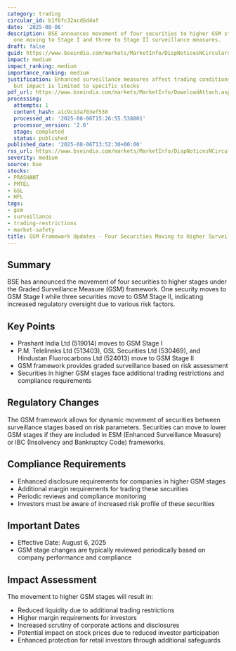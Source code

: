 ```yaml
---
category: trading
circular_id: b1f6fc32acd6d4af
date: '2025-08-06'
description: BSE announces movement of four securities to higher GSM stages, with
  one moving to Stage I and three to Stage II surveillance measures.
draft: false
guid: https://www.bseindia.com/markets/MarketInfo/DispNoticesNCirculars.aspx?Noticeid={F60850BD-0953-4AF3-A081-985D344B1896}&noticeno=20250806-50&dt=08/06/2025&icount=50&totcount=57&flag=0
impact: medium
impact_ranking: medium
importance_ranking: medium
justification: Enhanced surveillance measures affect trading conditions for four securities
  but impact is limited to specific stocks
pdf_url: https://www.bseindia.com/markets/MarketInfo/DownloadAttach.aspx?id=20250806-50&attachedId=269aacbc-b72b-4154-bf9a-be26f93d5993
processing:
  attempts: 1
  content_hash: a1c9c1da703ef538
  processed_at: '2025-08-06T15:26:55.538801'
  processor_version: '2.0'
  stage: completed
  status: published
published_date: '2025-08-06T13:52:30+00:00'
rss_url: https://www.bseindia.com/markets/MarketInfo/DispNoticesNCirculars.aspx?Noticeid={F60850BD-0953-4AF3-A081-985D344B1896}&noticeno=20250806-50&dt=08/06/2025&icount=50&totcount=57&flag=0
severity: medium
source: bse
stocks:
- PRASHANT
- PMTEL
- GSL
- HFL
tags:
- gsm
- surveillance
- trading-restrictions
- market-safety
title: GSM Framework Updates - Four Securities Moving to Higher Surveillance Stages
---
```


## Summary

BSE has announced the movement of four securities to higher stages under the Graded Surveillance Measure (GSM) framework. One security moves to GSM Stage I while three securities move to GSM Stage II, indicating increased regulatory oversight due to various risk factors.

## Key Points

- Prashant India Ltd (519014) moves to GSM Stage I
- P.M. Telelinnks Ltd (513403), GSL Securities Ltd (530469), and Hindustan Fluorocarbons Ltd (524013) move to GSM Stage II
- GSM framework provides graded surveillance based on risk assessment
- Securities in higher GSM stages face additional trading restrictions and compliance requirements

## Regulatory Changes

The GSM framework allows for dynamic movement of securities between surveillance stages based on risk parameters. Securities can move to lower GSM stages if they are included in ESM (Enhanced Surveillance Measure) or IBC (Insolvency and Bankruptcy Code) frameworks.

## Compliance Requirements

- Enhanced disclosure requirements for companies in higher GSM stages
- Additional margin requirements for trading these securities
- Periodic reviews and compliance monitoring
- Investors must be aware of increased risk profile of these securities

## Important Dates

- Effective Date: August 6, 2025
- GSM stage changes are typically reviewed periodically based on company performance and compliance

## Impact Assessment

The movement to higher GSM stages will result in:
- Reduced liquidity due to additional trading restrictions
- Higher margin requirements for investors
- Increased scrutiny of corporate actions and disclosures
- Potential impact on stock prices due to reduced investor participation
- Enhanced protection for retail investors through additional safeguards